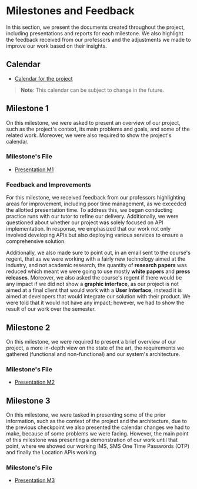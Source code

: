 # Milestones and Feedback

In this section, we present the documents created throughout the project, including presentations and reports for each milestone. We also highlight the feedback received from our professors and the adjustments we made to improve our work based on their insights.

## Calendar

- [Calendar for the project](/documents/calendar.pdf)

> **Note**: This calendar can be subject to change in the future.

## Milestone 1

On this milestone, we were asked to present an overview of our project, such as the project's context, its main problems and goals, and some of the related work. Moreover, we were also required to show the project's calendar.

### Milestone's File

- [Presentation M1](/documents/Presentation%20M1.pdf)

### Feedback and Improvements

For this milestone, we received feedback from our professors highlighting areas for improvement, including poor time management, as we exceeded the allotted presentation time. To address this, we began conducting practice runs with our tutor to refine our delivery. Additionally, we were questioned about whether our project was solely focused on API implementation. In response, we emphasized that our work not only involved developing APIs but also deploying various services to ensure a comprehensive solution.

Additionally, we also made sure to point out, in an email sent to the course's regent, that as we were working with a fairly new technology aimed at the industry, and not academic research, the quantity of **research papers** was reduced which meant we were going to use mostly **white papers** and **press releases**. Moreover, we also asked the course's regent if there would be any impact if we did not show a **graphic interface**, as our project is not aimed at a final client that would work with a **User Interface**, instead it is aimed at developers that would integrate our solution with their product. We were told that it would not have any impact; however, we had to show the result of our work over the semester.

## Milestone 2

On this milestone, we were required to present a brief overview of our project, a more in-depth view on the state of the art, the requirements we gathered (functional and non-functional) and our system's architecture.

### Milestone's File

- [Presentation M2](/documents/Milestone2%20-%20GSMA%20Open%20Gateway.pdf)

## Milestone 3

On this milestone, we were tasked in presenting some of the prior information, such as the context of the project and the architecture, due to the previous checkpoint we also presented the calendar changes we had to make, because of some problems we were facing. However, the main point of this milestone was presenting a demonstration of our work until that point, where we showed our working IMS, SMS One Time Passwords (OTP) and finally the Location APIs working.

### Milestone's File

- [Presentation M3](/documents/Milestone3.pdf)
